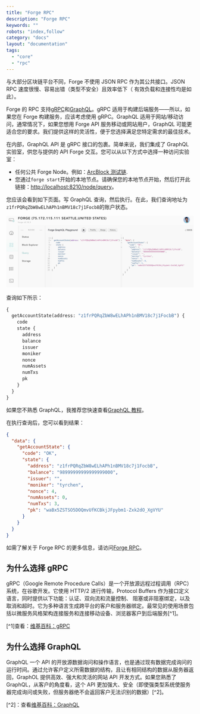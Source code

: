 ```yaml
---
title: "Forge RPC"
description: "Forge RPC"
keywords: ""
robots: "index,follow"
category: "docs"
layout: "documentation"
tags:
  - "core"
  - "rpc"
---
```


与大部分区块链平台不同，Forge 不使用 JSON RPC 作为其公共接口。JSON RPC 速度很慢、容易出错（类型不安全）且效率低下（ 有效负载和连接性均是如此）。

Forge 的 RPC 支持[gRPC](https://grpc.io/)和[GraphQL](https://graphql.org/)。gRPC 适用于构建后端服务——所以，如果您在 Forge 构建服务，应该考虑使用 gRPC。GraphQL 适用于网站/移动访问，通常情况下，如果您想用 Forge API 服务移动或网站用户，GraphQL 可能更适合您的要求。我们提供这样的灵活性，便于您选择满足您特定需求的最佳技术。

在内部，GraphQL API 是 gRPC 接口的包裹。简单来说，我们集成了 GraphQL 实验室，供您与提供的 API Forge 交互。您可以从以下方式中选择一种访问实验室：

- 任何公共 Forge Node。例如：[ArcBlock 测试链](http://abt-test.arcblock.co:8210/node/query).
- 您通过`forge start`开始的本地节点。请确保您的本地节点开始，然后打开此链接：[http://localhost:8210/node/query](http://localhost:8210/node/query)。

您应该会看到如下页面。写 GraphQL 查询，然后执行。在此，我们查询地址为`z1frPQRqZbW8wELhAPh1nBMV18c7j1FocbB`的账户状态。

![Forge GraphQL Playground](./assets/forge_playground.jpg)

查询如下所示：

```graphql
{
  getAccountState(address: "z1frPQRqZbW8wELhAPh1nBMV18c7j1FocbB") {
    code
    state {
      address
      balance
      issuer
      moniker
      nonce
      numAssets
      numTxs
      pk
    }
  }
}
```

如果您不熟悉 GraphQL，我推荐您快速查看[GraphQL 教程](https://www.graphql.com/tutorials/)。

在执行查询后，您可以看到结果：

```json
{
  "data": {
    "getAccountState": {
      "code": "OK",
      "state": {
        "address": "z1frPQRqZbW8wELhAPh1nBMV18c7j1FocbB",
        "balance": "98999999999999999000",
        "issuer": "",
        "moniker": "tyrchen",
        "nonce": 4,
        "numAssets": 0,
        "numTxs": 3,
        "pk": "waBx5ZSTSO5DOQmvUfKCBkjJFpybm1-Zxk2dO_XgVYU"
      }
    }
  }
}
```

如需了解关于 Forge RPC 的更多信息，请访问[Forge RPC](../../rpc)。

## 为什么选择 gRPC

gRPC（Google Remote Procedure Calls）是一个开放源远程过程调用（RPC）系统，在谷歌开发。它使用 HTTP/2 进行传输，Protocol Buffers 作为接口定义语言，同时提供以下功能：认证、双向流和流量控制、 阻塞或非阻塞绑定，以及取消和超时。它为多种语言生成跨平台的客户和服务器绑定。最常见的使用场景包括以微服务风格架构连接服务和连接移动设备、浏览器客户到后端服务[^1]。

[^1]查看：[维基百科：gRPC](https://en.wikipedia.org/wiki/GRPC)

## 为什么选择 GraphQL

GraphQL 一个 API 的开放源数据询问和操作语言，也是通过现有数据完成询问的运行时间。通过允许客户定义所需数据的结构，且让有相同结构的数据从服务器返回，GraphOL 提供高效、强大和灵活的网站 API 开发方式。如果您熟悉了 GraphQL，从客户的角度看，这个 API 更加强大、安全（即使强类型系统使服务器完成询问或失败，但服务器绝不会返回客户无法识别的数据）[^2]。

[^2]：查看[维基百科：GraphQL](<[https://en.wikipedia.org/wiki/GRPC](https://en.wikipedia.org/wiki/GraphQL)>)

<!--stackedit_data:
eyJoaXN0b3J5IjpbLTEyNDY2MDA1NjYsLTE2ODM3NDY2MzgsNz
Y0MzY1MDIxLDE5MzY5OTk3NTQsLTE1OTMzNTY1MjAsMTk5MTg1
MDQ2OCwxNjY0MzA2OTc1XX0=
-->
